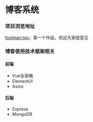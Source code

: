 
# 博客系统

### 项目浏览地址

[foolman.top](http://www.foolman.top)，第一个作品，欢迎大家提意见

### 博客使用技术框架相关

#### 前端

- Vue全家桶
- ElementUI
- Axios

#### 后端

- Express
- MongoDB

